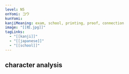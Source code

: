 ```yaml
---
level: N5
onYomi: コウ
kunYomi:
kanjiMeaning: exam, school, printing, proof, connection
image: "[[校.jpg]]"
tagLinks:
  - "[[kanji]]"
  - "[[japanese]]"
  - "[[school]]"
---
```

## character analysis